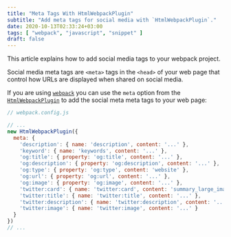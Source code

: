 ```yaml
---
title: "Meta Tags With HtmlWebpackPlugin"
subtitle: "Add meta tags for social media with `HtmlWebpackPlugin`."
date: 2020-10-13T02:33:24+03:00
tags: [ "webpack", "javascript", "snippet" ]
draft: false
---
```


This article explains how to add social media tags to your webpack project.

<!--more-->

Social media meta tags are `<meta>` tags in the `<head>` of your web page that control how URLs are displayed when shared on social media.

If you are using [`webpack`](https://webpack.js.org/) you can use the `meta` option from the [`HtmlWebpackPlugin`](https://github.com/jantimon/html-webpack-plugin) to add the social meta meta tags to your web page:

```js
// webpack.config.js

// ...
new HtmlWebpackPlugin({
  meta: {
    'description': { name: 'description', content: '...' },
    'keyword': { name: 'keywords', content: '...' },
    'og:title': { property: 'og:title', content: '...' },
    'og:description': { property: 'og:description', content: '...' },
    'og:type': { property: 'og:type', content: 'website' },
    'og:url': { property: 'og:url', content: '...' },
    'og:image': { property: 'og:image', content: '...' },
    'twitter:card': { name: 'twitter:card', content: 'summary_large_image' },
    'twitter:title': { name: 'twitter:title', content: '...' },
    'twitter:description': { name: 'twitter:description', content: '...' },
    'twitter:image': { name: 'twitter:image', content: '...' }
  }
})
// ...

```
